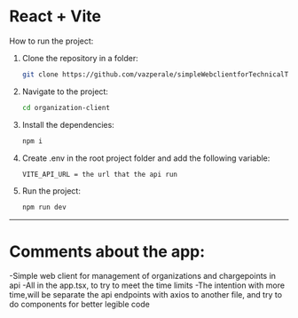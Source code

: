 # React + Vite

How to run the project:

1. Clone the repository in a folder:

    ```bash
    git clone https://github.com/vazperale/simpleWebclientforTechnicalTestNode.git
    ```

2. Navigate to the project:

    ```bash
    cd organization-client
    ```

3. Install the dependencies:

    ```bash
    npm i
    ```

4. Create .env in the root project folder and add the following variable:

    ```bash
    VITE_API_URL = the url that the api run
    ```

5. Run the project:

    ```bash
    npm run dev
    ```

---------------------------------------------------------------------------------------------------------------------------------------

# Comments about the app:

-Simple web client for management of organizations and chargepoints in api
-All in the app.tsx, to try to meet the time limits 
-The intention with more time,will be separate the api endpoints with axios to another file, and try to do components for better legible code 
 
